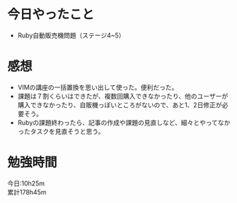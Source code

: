 # 今日やったこと
* Ruby自動販売機問題（ステージ4~5）

# 感想
* VIMの講座の一括置換を思い出して使った。便利だった。
* 課題は７割くらいはできたが、複数回購入できなかったり、他のユーザーが購入できなかったり、自販機っぽいところがないので、あと1、2日修正が必要そう。
* Rubyの課題終わったら、記事の作成や課題の見直しなど、細々とやってなかったタスクを見直そうと思う。

# 勉強時間
今日:10h25m  
累計178h45m
